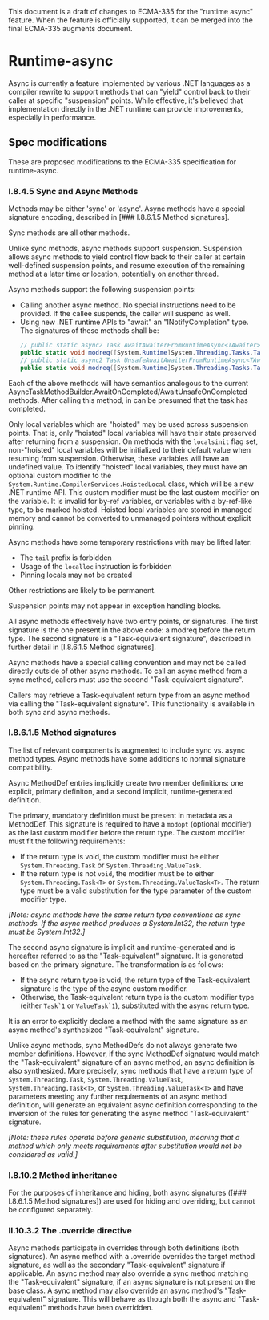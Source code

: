 
This document is a draft of changes to ECMA-335 for the "runtime async" feature. When the feature is officially supported, it can be merged into the final ECMA-335 augments document.

# Runtime-async

Async is currently a feature implemented by various .NET languages as a compiler rewrite to support methods that can "yield" control back to their caller at specific "suspension" points. While effective, it's believed that implementation directly in the .NET runtime can provide improvements, especially in performance.

## Spec modifications

These are proposed modifications to the ECMA-335 specification for runtime-async.

### I.8.4.5 Sync and Async Methods

Methods may be either 'sync' or 'async'. Async methods have a special signature encoding, described in [### I.8.6.1.5 Method signatures].

Sync methods are all other methods.

Unlike sync methods, async methods support suspension. Suspension allows async methods to yield control flow back to their caller at certain well-defined suspension points, and resume execution of the remaining method at a later time or location, potentially on another thread.

Async methods support the following suspension points:

* Calling another async method. No special instructions need to be provided. If the callee suspends, the caller will suspend as well.
* Using new .NET runtime APIs to "await" an "INotifyCompletion" type. The signatures of these methods shall be:
  ```C#
  // public static async2 Task AwaitAwaiterFromRuntimeAsync<TAwaiter>(TAwaiter awaiter) where TAwaiter : INotifyCompletion
  public static void modreq([System.Runtime]System.Threading.Tasks.Task) AwaitAwaiterFromRuntimeAsync<TAwaiter>(TAwaiter awaiter) where TAwaiter : INotifyCompletion
  // public static async2 Task UnsafeAwaitAwaiterFromRuntimeAsync<TAwaiter>(TAwaiter awaiter) where TAwaiter : ICriticalNotifyCompletion
  public static void modreq([System.Runtime]System.Threading.Tasks.Task) UnsafeAwaitAwaiterFromRuntimeAsync<TAwaiter>(TAwaiter awaiter) where TAwaiter : ICriticalNotifyCompletion
  ```

Each of the above methods will have semantics analogous to the current AsyncTaskMethodBuilder.AwaitOnCompleted/AwaitUnsafeOnCompleted methods. After calling this method, in can be presumed that the task has completed.

Only local variables which are "hoisted" may be used across suspension points. That is, only "hoisted" local variables will have their state preserved after returning from a suspension. On methods with the `localsinit` flag set, non-"hoisted" local variables will be initialized to their default value when resuming from suspension. Otherwise, these variables will have an undefined value. To identify "hoisted" local variables, they must have an optional custom modifier to the `System.Runtime.CompilerServices.HoistedLocal` class, which will be a new .NET runtime API. This custom modifier must be the last custom modifier on the variable. It is invalid for by-ref variables, or variables with a by-ref-like type, to be marked hoisted. Hoisted local variables are stored in managed memory and cannot be converted to unmanaged pointers without explicit pinning.

Async methods have some temporary restrictions with may be lifted later:
* The `tail` prefix is forbidden
* Usage of the `localloc` instruction is forbidden
* Pinning locals may not be created

Other restrictions are likely to be permanent.

Suspension points may not appear in exception handling blocks.

All async methods effectively have two entry points, or signatures. The first signature is the one present in the above code: a modreq before the return type. The second signature is a "Task-equivalent signature", described in further detail in [I.8.6.1.5 Method signatures].

Async methods have a special calling convention and may not be called directly outside of other async methods. To call an async method from a sync method, callers must use the second "Task-equivalent signature".

Callers may retrieve a Task-equivalent return type from an async method via calling the "Task-equivalent signature". This functionality is available in both sync and async methods.

### I.8.6.1.5 Method signatures

The list of relevant components is augmented to include sync vs. async method types. Async methods have some additions to normal signature compatibility.

Async MethodDef entries implicitly create two member definitions: one explicit, primary definiton, and a second implicit, runtime-generated definition.

The primary, mandatory definition must be present in metadata as a MethodDef. This signature is required to have a `modopt` (optional modifier) as the last custom modifier before the return type. The custom modifier must fit the following requirements:
* If the return type is void, the custom modifier must be either `System.Threading.Task` or `System.Threading.ValueTask`.
* If the return type is not `void`, the modifier must be to either `System.Threading.Task<T>` or `System.Threading.ValueTask<T>`. The return type must be a valid substitution for the type parameter of the custom modifier type.

_[Note: async methods have the same return type conventions as sync methods. If the async method produces a System.Int32, the return type must be System.Int32.]_

The second async signature is implicit and runtime-generated and is hereafter referred to as the "Task-equivalent" signature. It is generated based on the primary signature. The transformation is as follows:
* If the async return type is void, the return type of the Task-equivalent signature is the type of the async custom modifier.
* Otherwise, the Task-equivalent return type is the custom modifier type (either ``Task`1`` or ``ValueTask`1``), substituted with the async return type.

It is an error to explicitly declare a method with the same signature as an async method's synthesized "Task-equivalent" signature.

Unlike async methods, sync MethodDefs do not always generate two member definitions. However, if the sync MethodDef signature would match the "Task-equivalent" signature of an async method, an async definition is also synthesized. More precisely, sync methods that have a return type of `System.Threading.Task`, `System.Threading.ValueTask`, `System.Threading.Task<T>`, or `System.Threading.ValueTask<T>` and have parameters meeting any further requirements of an async method definition, will generate an equivalent async definition corresponding to the inversion of the rules for generating the async method "Task-equivalent" signature.

_[Note: these rules operate before generic substitution, meaning that a method which only meets requirements after substitution would not be considered as valid.]_

### I.8.10.2 Method inheritance

For the purposes of inheritance and hiding, both async signatures ([### I.8.6.1.5 Method signatures]) are used for hiding and overriding, but cannot be configured separately.

### II.10.3.2 The .override directive

Async methods participate in overrides through both definitions (both signatures). An async method with a .override overrides the target method signature, as well as the secondary "Task-equivalent" signature if applicable. An async method may also override a sync method matching the "Task-equivalent" signature, if an async signature is not present on the base class. A sync method may also override an async method's "Task-equivalent" signature. This will behave as though both the async and "Task-equivalent" methods have been overridden.
